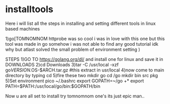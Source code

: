 # installtools
Here i will list all the steps in installing and setting different tools in linux based machines

1)go[TOMNOMNOM httprobe was so cool i was in love with this one but this tool was made in go somehow i was not able to find any good tutorial idk why but atlast solved the small problem of environment setting )

STEPS
1)GO TO https://golang.org/dl/ and install one for linux and save it in DOWNLOADS
2)cd Downloads
3)tar -C /usr/local -xzf go$VERSION.$OS-$ARCH.tar.gz #this extract in usr/local
4)now come to main directory by typing cd
5)fire these two
mkdir go
cd /go
mkdir bin src pkg
5)Set environment
pico ~/.bashrc
export GOPATH=~/go
+* export PATH=$PATH:/usr/local/go/bin:$GOPATH/bin

Now u are all set to install try tomnomnom one's its just epic man..
